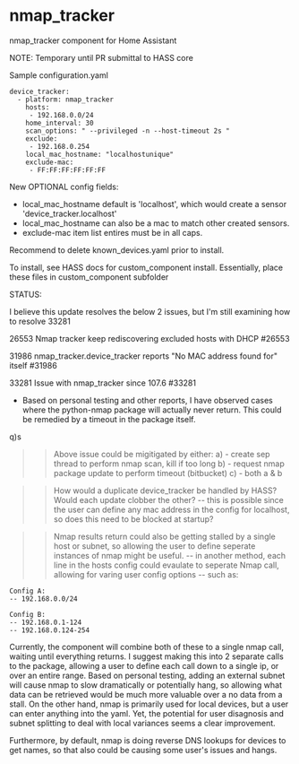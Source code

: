 # nmap_tracker
nmap_tracker component for Home Assistant

NOTE: Temporary until PR submittal to HASS core

Sample configuration.yaml

```
device_tracker:
  - platform: nmap_tracker
    hosts:
     - 192.168.0.0/24
    home_interval: 30
    scan_options: " --privileged -n --host-timeout 2s "
    exclude:
     - 192.168.0.254
    local_mac_hostname: "localhostunique"
    exclude-mac:
     - FF:FF:FF:FF:FF:FF
```
New OPTIONAL config fields:

- local_mac_hostname default is 'localhost', which would create a sensor 'device_tracker.localhost'
- local_mac_hostname can also be a mac to match other created sensors.
- exclude-mac item list entires must be in all caps.

Recommend to delete known_devices.yaml prior to install.

To install, see HASS docs for custom_component install.
Essentially, place these files in custom_component subfolder


STATUS:

I believe this update resolves the below 2 issues, but I'm still examining how to resolve 33281

26553
Nmap tracker keep rediscovering excluded hosts with DHCP #26553

31986
nmap_tracker.device_tracker reports "No MAC address found for" itself #31986

33281
Issue with nmap_tracker since 107.6 #33281
- Based on personal testing and other reports, I have observed cases where the python-nmap package will actually never return. This could be remedied by a timeout in the package itself.

q)s

>> Above issue could be migitigated by either:
a) - create sep thread to perform nmap scan, kill if too long
b) - request nmap package update to perform timeout (bitbucket)
c) - both a & b 

>> How would a duplicate device_tracker be handled by HASS? Would each update clobber the other?
-- this is possible since the user can define any mac address in the config for localhost, so does this need to be blocked at startup?

>> Nmap results return could also be getting stalled by a single host or subnet, so allowing the user to define seperate instances of nmap might be useful.
-- in another method, each line in the hosts config could evaulate to seperate Nmap call, allowing for varing user config options
-- such as:
```
Config A:
-- 192.168.0.0/24

Config B:
-- 192.168.0.1-124
-- 192.168.0.124-254
```
Currently, the component will combine both of these to a single nmap call, waiting until everything returns. I suggest making this into 2 separate calls to the package, allowing a user to define each call down to a single ip, or over an entire range. Based on personal testing, adding an external subnet will cause nmap to slow dramatically or potentially hang, so allowing what data can be retrieved would be much more valuable over a no data from a stall. On the other hand, nmap is primarily used for local devices, but a user can enter anything into the yaml. Yet, the potential for user disagnosis and subnet splitting to deal with local variances seems a clear improvement.

Furthermore, by default, nmap is doing reverse DNS lookups for devices to get names, so that also could be causing some user's issues and hangs.


